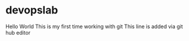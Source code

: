 # devopslab
Hello World
This is my first time working with git
This line is added via git hub editor
